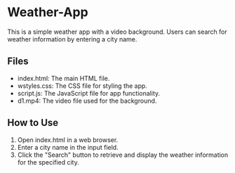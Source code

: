 # Weather-App

This is a simple weather app with a video background. Users can search for weather information by entering a city name.

## Files

- index.html: The main HTML file.
- wstyles.css: The CSS file for styling the app.
- script.js: The JavaScript file for app functionality.
- d1.mp4: The video file used for the background.

## How to Use

1. Open index.html in a web browser.
2. Enter a city name in the input field.
3. Click the "Search" button to retrieve and display the weather information for the specified city.
